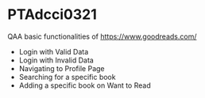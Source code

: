 # PTAdcci0321

QAA basic functionalities of https://www.goodreads.com/

* Login with Valid Data
* Login with Invalid Data
* Navigating to Profile Page
* Searching for a specific book
* Adding a specific book on Want to Read
